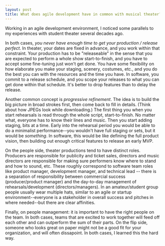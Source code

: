 ```yaml
---
layout: post
title: What does agile development have in common with musical theater?
---
```


Working in an agile development environment, I noticed some parallels to my experiences with student theater several decades ago.

In both cases, *you never have enough time to get your production / release perfect*.  In theater, your dates are fixed in advance, and you 
work within that constraint.  Your production has to be "releaseable" in the sense that you are expected to perform a whole show start-to-finish, and you have to accept some fine-tuning just won't get done.  You have some flexibility on how elaborate you make your staging, scenery, costumes, etc., and you do the best you can with the resources and the time you have.  In software, you commit to a release schedule, and you scope your releases to what you can get done within that schedule.  It's better to drop features than to delay the release.

Another common concept is *progressive refinement*.  The idea is to build the big picture in broad strokes first, then come back to fill in details. (Think about how JPEGs look while downloading.)  The first thing you when you start rehearsals is read through the whole script, start-to-finish.  No matter what, everyone has to know their lines and music.  Then you start adding staging, bits at a time.  Early into the rehearsal period you would be able to do a minimalist performance--you wouldn't have full staging or sets, but it would be *something*.  In software, this would be like defining the full product vision, then building out enough critical features to release an early MVP.  

On the people side, theater productions tend to have distinct roles.  Producers are responsible for publicity and ticket sales, directors and music directors
are responsible for making sure performers know where to stand and how to sound, etc.  These roughly correspond to software team roles like product manager, 
development manager, and technical lead -- there is a separation of responsibility between commercial success (producer/product manager) and the day-to-day
management of rehearsals/development (directors/managers).  In an amateur/student group people usually wear multiple hats, similar to an agile 
or startup environment--everyone is a stakeholder in overall success and pitches in where needed--but there are clear affinities.    

Finally, on people management: it is important to have the right people on the team.  In both cases, teams that are excited to work together will 
feed off each other and can outperform the sum of their parts.  On the flip side, someone who looks great on paper might not be a good fit for your
organization, and will often dissapoint.  In both cases, I learned this the hard way.